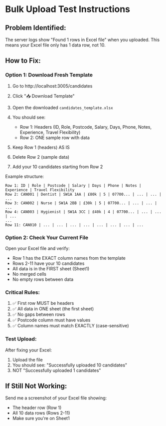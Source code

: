 # Bulk Upload Test Instructions

## Problem Identified:
The server logs show "Found 1 rows in Excel file" when you uploaded.
This means your Excel file only has 1 data row, not 10.

## How to Fix:

### Option 1: Download Fresh Template
1. Go to http://localhost:3005/candidates
2. Click "📥 Download Template"
3. Open the downloaded `candidates_template.xlsx`
4. You should see:
   - Row 1: Headers (ID, Role, Postcode, Salary, Days, Phone, Notes, Experience, Travel Flexibility)
   - Row 2: ONE sample row with data

5. Keep Row 1 (headers) AS IS
6. Delete Row 2 (sample data)
7. Add your 10 candidates starting from Row 2

Example structure:
```
Row 1: ID | Role | Postcode | Salary | Days | Phone | Notes | Experience | Travel Flexibility
Row 2: CAN001 | Dentist | SW1A 1AA | £80k | 5 | 07700... | ... | ... | ...
Row 3: CAN002 | Nurse | SW1A 2BB | £30k | 5 | 07700... | ... | ... | ...
Row 4: CAN003 | Hygienist | SW1A 3CC | £40k | 4 | 07700... | ... | ... | ...
...
Row 11: CAN010 | ... | ... | ... | ... | ... | ... | ... | ...
```

### Option 2: Check Your Current File
Open your Excel file and verify:
- Row 1 has the EXACT column names from the template
- Rows 2-11 have your 10 candidates
- All data is in the FIRST sheet (Sheet1)
- No merged cells
- No empty rows between data

### Critical Rules:
1. ✅ First row MUST be headers
2. ✅ All data in ONE sheet (the first sheet)
3. ✅ No gaps between rows
4. ✅ Postcode column must have values
5. ✅ Column names must match EXACTLY (case-sensitive)

### Test Upload:
After fixing your Excel:
1. Upload the file
2. You should see: "Successfully uploaded 10 candidates"
3. NOT "Successfully uploaded 1 candidates"

## If Still Not Working:
Send me a screenshot of your Excel file showing:
- The header row (Row 1)
- All 10 data rows (Rows 2-11)
- Make sure you're on Sheet1
